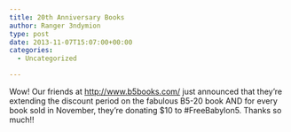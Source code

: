 ```yaml
---
title: 20th Anniversary Books
author: Ranger 3ndymion
type: post
date: 2013-11-07T15:07:00+00:00
categories:
  - Uncategorized

---
```

Wow! Our friends at <http://www.b5books.com/> just announced that they&#8217;re extending the discount period on the fabulous B5-20 book AND for every book sold in November, they&#8217;re donating $10 to #FreeBabylon5. Thanks so much!!
